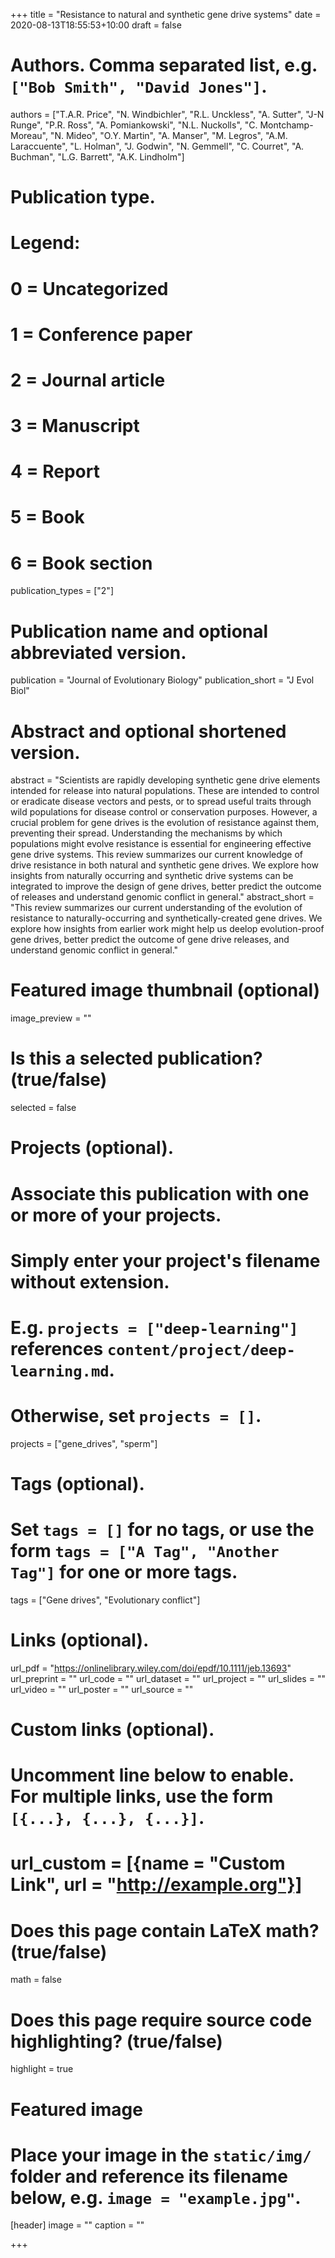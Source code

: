 +++
title = "Resistance to natural and synthetic gene drive systems"
date = 2020-08-13T18:55:53+10:00
draft = false


# Authors. Comma separated list, e.g. `["Bob Smith", "David Jones"]`.
authors = ["T.A.R. Price", "N. Windbichler", "R.L. Unckless", "A. Sutter", "J-N Runge", "P.R. Ross", "A. Pomiankowski", "N.L. Nuckolls", "C. Montchamp-Moreau", "N. Mideo", "O.Y. Martin", "A. Manser", "M. Legros", "A.M. Laraccuente", "L. Holman", "J. Godwin", "N. Gemmell", "C. Courret", "A. Buchman", "L.G. Barrett", "A.K. Lindholm"]

# Publication type.
# Legend:
# 0 = Uncategorized
# 1 = Conference paper
# 2 = Journal article
# 3 = Manuscript
# 4 = Report
# 5 = Book
# 6 = Book section
publication_types = ["2"]

# Publication name and optional abbreviated version.
publication = "Journal of Evolutionary Biology"
publication_short = "J Evol Biol"

# Abstract and optional shortened version.
abstract = "Scientists are rapidly developing synthetic gene drive elements intended for release into natural populations. These are intended to control or eradicate disease vectors and pests, or to spread useful traits through wild populations for disease control or conservation purposes. However, a crucial problem for gene drives is the evolution of resistance against them, preventing their spread. Understanding the mechanisms by which populations might evolve resistance is essential for engineering effective gene drive systems. This review summarizes our current knowledge of drive resistance in both natural and synthetic gene drives. We explore how insights from naturally occurring and synthetic drive systems can be integrated to improve the design of gene drives, better predict the outcome of releases and understand genomic conflict in general."
abstract_short = "This review summarizes our current understanding of the evolution of resistance to naturally-occurring and synthetically-created gene drives. We explore how insights from earlier work might help us deelop evolution-proof gene drives, better predict the outcome of gene drive releases, and understand genomic conflict in general."

# Featured image thumbnail (optional)
image_preview = ""

# Is this a selected publication? (true/false)
selected = false

# Projects (optional).
#   Associate this publication with one or more of your projects.
#   Simply enter your project's filename without extension.
#   E.g. `projects = ["deep-learning"]` references `content/project/deep-learning.md`.
#   Otherwise, set `projects = []`.
projects = ["gene_drives", "sperm"]

# Tags (optional).
#   Set `tags = []` for no tags, or use the form `tags = ["A Tag", "Another Tag"]` for one or more tags.
tags = ["Gene drives", "Evolutionary conflict"]

# Links (optional).
url_pdf = "https://onlinelibrary.wiley.com/doi/epdf/10.1111/jeb.13693"
url_preprint = ""
url_code = ""
url_dataset = ""
url_project = ""
url_slides = ""
url_video = ""
url_poster = ""
url_source = ""

# Custom links (optional).
#   Uncomment line below to enable. For multiple links, use the form `[{...}, {...}, {...}]`.
# url_custom = [{name = "Custom Link", url = "http://example.org"}]

# Does this page contain LaTeX math? (true/false)
math = false

# Does this page require source code highlighting? (true/false)
highlight = true

# Featured image
# Place your image in the `static/img/` folder and reference its filename below, e.g. `image = "example.jpg"`.
[header]
image = ""
caption = ""

+++
